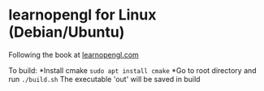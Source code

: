# learnopengl for Linux (Debian/Ubuntu)
Following the book at [learnopengl.com](learnopengl.com)

To build: 
*Install cmake
    `sudo apt install cmake`
*Go to root directory and run
    `./build.sh`
The executable 'out' will be saved in build
